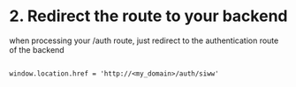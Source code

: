 # 2. Redirect the route to your backend

when processing your /auth route, just redirect to the authentication route of the backend

```

window.location.href = 'http://<my_domain>/auth/siww'

```
